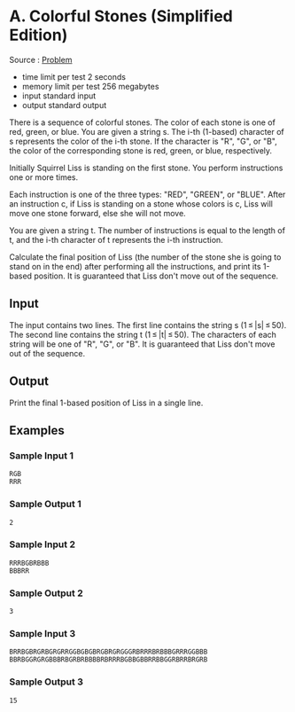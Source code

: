# A. Colorful Stones (Simplified Edition)

Source : [Problem](https://codeforces.com/problemset/problem/265/A)

- time limit per test 2 seconds
- memory limit per test 256 megabytes
- input standard input
- output standard output

There is a sequence of colorful stones. The color of each stone is one of red, green, or blue. You are given a string s. The i-th (1-based) character of s represents the color of the i-th stone. If the character is "R", "G", or "B", the color of the corresponding stone is red, green, or blue, respectively.

Initially Squirrel Liss is standing on the first stone. You perform instructions one or more times.

Each instruction is one of the three types: "RED", "GREEN", or "BLUE". After an instruction c, if Liss is standing on a stone whose colors is c, Liss will move one stone forward, else she will not move.

You are given a string t. The number of instructions is equal to the length of t, and the i-th character of t represents the i-th instruction.

Calculate the final position of Liss (the number of the stone she is going to stand on in the end) after performing all the instructions, and print its 1-based position. It is guaranteed that Liss don't move out of the sequence.

## Input

The input contains two lines. The first line contains the string s (1 ≤ |s| ≤ 50). The second line contains the string t (1 ≤ |t| ≤ 50). The characters of each string will be one of "R", "G", or "B". It is guaranteed that Liss don't move out of the sequence.

## Output

Print the final 1-based position of Liss in a single line.

## Examples

### Sample Input 1

    RGB
    RRR

### Sample Output 1

    2

### Sample Input 2

    RRRBGBRBBB
    BBBRR

### Sample Output 2

    3

### Sample Input 3

    BRRBGBRGRBGRGRRGGBGBGBRGBRGRGGGRBRRRBRBBBGRRRGGBBB
    BBRBGGRGRGBBBRBGRBRBBBBRBRRRBGBBGBBRRBBGGRBRRBRGRB

### Sample Output 3

    15
